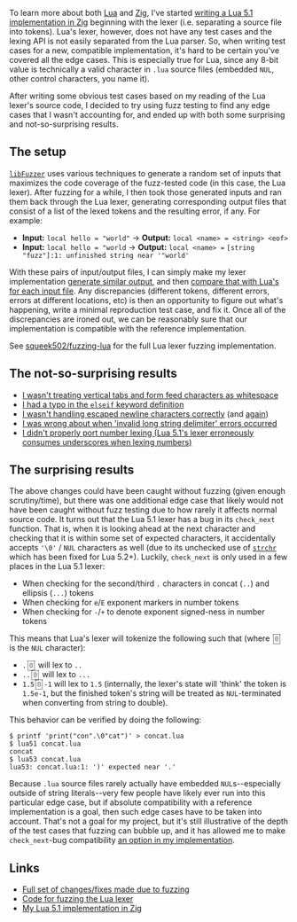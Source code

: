 To learn more about both [Lua](https://lua.org) and [Zig](https://ziglang.org), I've started [writing a Lua 5.1 implementation in Zig](https://github.com/squeek502/zua) beginning with the lexer (i.e. separating a source file into tokens). Lua's lexer, however, does not have any test cases and the lexing API is not easily separated from the Lua parser. So, when writing test cases for a new, compatible implementation, it's hard to be certain you've covered all the edge cases. This is especially true for Lua, since any 8-bit value is technically a valid character in `.lua` source files (embedded `NUL`, other control characters, you name it).

After writing some obvious test cases based on my reading of the Lua lexer's source code, I decided to try using fuzz testing to find any edge cases that I wasn't accounting for, and ended up with both some surprising and not-so-surprising results.

## The setup

[`libFuzzer`](https://llvm.org/docs/LibFuzzer.html) uses various techniques to generate a random set of inputs that maximizes the code coverage of the fuzz-tested code (in this case, the Lua lexer). After fuzzing for a while, I then took those generated inputs and ran them back through the Lua lexer, generating corresponding output files that consist of a list of the lexed tokens and the resulting error, if any. For example:

- **Input:** `local hello = "world"` &rarr; **Output:** `local <name> = <string> <eof>`
- **Input:** `local hello = "world` &rarr; **Output:** `local <name> =` `[string "fuzz"]:1: unfinished string near '"world'`

With these pairs of input/output files, I can simply make my lexer implementation [generate similar output](https://github.com/squeek502/zua/blob/4f6c1f5c3c54d71dd08bf19573f51054f672b566/src/lex.zig#L143-L191), and then [compare that with Lua's for each input file](https://github.com/squeek502/zua/blob/4f6c1f5c3c54d71dd08bf19573f51054f672b566/test/fuzz_lex.zig#L74). Any discrepancies (different tokens, different errors, errors at different locations, etc) is then an opportunity to figure out what's happening, write a minimal reproduction test case, and fix it. Once all of the discrepancies are ironed out, we can be reasonably sure that our implementation is compatible with the reference implementation.

See [squeek502/fuzzing-lua](https://github.com/squeek502/fuzzing-lua) for the full Lua lexer fuzzing implementation.

## The not-so-surprising results

- [I wasn't treating vertical tabs and form feed characters as whitespace](https://github.com/squeek502/zua/commit/93c596aba4582d54deced8deeabc9a6720bbfde4#diff-d43adccfb2a05ccb10a8d0568315e9edL249-R283)
- [I had a typo in the `elseif` keyword definition](https://github.com/squeek502/zua/commit/a54fca85b4c21e92dbcbefc83eeba0d5995a74f0)
- [I wasn't handling escaped newline characters correctly](https://github.com/squeek502/zua/commit/93c596aba4582d54deced8deeabc9a6720bbfde4#diff-d43adccfb2a05ccb10a8d0568315e9edL313) (and [again](https://github.com/squeek502/zua/commit/1c3165b6795e604acd4c01c44bea428c2d07d2ae))
- [I was wrong about when 'invalid long string delimiter' errors occurred](https://github.com/squeek502/zua/commit/93c596aba4582d54deced8deeabc9a6720bbfde4#diff-d43adccfb2a05ccb10a8d0568315e9edL363-R423)
- [I didn't properly port number lexing (Lua 5.1's lexer erroneously consumes underscores when lexing numbers)](https://github.com/squeek502/zua/commit/384d66dc054de2540735327d37df8e1adbe8a614)

## The surprising results

The above changes could have been caught without fuzzing (given enough scrutiny/time), but there was one additional edge case that likely would not have been caught without fuzz testing due to how rarely it affects normal source code. It turns out that the Lua 5.1 lexer has a bug in its `check_next` function. That is, when it is looking ahead at the next character and checking that it is within some set of expected characters, it accidentally accepts `'\0'` / `NUL` characters as well (due to its unchecked use of [`strchr`](http://man7.org/linux/man-pages/man3/strchr.3.html) which has been fixed for Lua 5.2+). Luckily, `check_next` is only used in a few places in the Lua 5.1 lexer:

- When checking for the second/third `.` characters in concat (`..`) and ellipsis (`...`) tokens
- When checking for `e`/`E` exponent markers in number tokens
- When checking for `-`/`+` to denote exponent signed-ness in number tokens

This means that Lua's lexer will tokenize the following such that (where <code><span class="nul-char">0</span></code> is the `NUL` character):

- <code>.<span class="nul-char">0</span></code> will lex to `..`
- <code>..<span class="nul-char">0</span></code> will lex to `...`
- <code>1.5<span class="nul-char">0</span>-1</code> will lex to `1.5` (internally, the lexer's state will 'think' the token is `1.5e-1`, but the finished token's string will be treated as `NUL`-terminated when converting from string to double).

This behavior can be verified by doing the following:

```language-shellsession
$ printf 'print("con".\0"cat")' > concat.lua
$ lua51 concat.lua
concat
$ lua53 concat.lua
lua53: concat.lua:1: ')' expected near '.'
```

Because `.lua` source files rarely actually have embedded `NUL`s--especially outside of string literals--very few people have likely ever run into this particular edge case, but if absolute compatibility with a reference implementation is a goal, then such edge cases have to be taken into account. That's not a goal for my project, but it's still illustrative of the depth of the test cases that fuzzing can bubble up, and it has allowed me to make `check_next`-bug compatibility [an option in my implementation](https://github.com/squeek502/zua/blob/73ca0270c18f107ac8460bd668dc1be2c546c217/src/lex.zig#L191-L205).

## Links

- [Full set of changes/fixes made due to fuzzing](https://github.com/squeek502/zua/compare/53eb2ae3c2cd0882f5468d02225e0fd29b5b673a...0795892fd02e55b5e413ad01f47898c961261010)
- [Code for fuzzing the Lua lexer](https://github.com/squeek502/fuzzing-lua)
- [My Lua 5.1 implementation in Zig](https://github.com/squeek502/zua)

<div><style scoped>
.nul-char {
	/*background-color: #aa3333;
	color: white;*/
	color: #666666;
	border: 1px dotted black;
	padding: 1px 2px;
	margin: 0 2px;
}
</style></div>